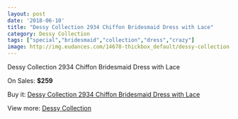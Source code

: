 ```yaml
---
layout: post
date: '2018-06-10'
title: "Dessy Collection 2934 Chiffon Bridesmaid Dress with Lace"
category: Dessy Collection
tags: ["special","bridesmaid","collection","dress","crazy"]
image: http://img.eudances.com/14678-thickbox_default/dessy-collection-2934-chiffon-bridesmaid-dress-with-lace.jpg
---
```

Dessy Collection 2934 Chiffon Bridesmaid Dress with Lace

On Sales: **$259**
<a href="https://www.eudances.com/en/dessy-collection/4387-dessy-collection-2934-chiffon-bridesmaid-dress-with-lace.html"><amp-img layout="responsive" width="600" height="600" src="//img.eudances.com/14678-thickbox_default/dessy-collection-2934-chiffon-bridesmaid-dress-with-lace.jpg" alt="Dessy Collection 2934 Chiffon Bridesmaid Dress with Lace 0" /></a>
<a href="https://www.eudances.com/en/dessy-collection/4387-dessy-collection-2934-chiffon-bridesmaid-dress-with-lace.html"><amp-img layout="responsive" width="600" height="600" src="//img.eudances.com/14681-thickbox_default/dessy-collection-2934-chiffon-bridesmaid-dress-with-lace.jpg" alt="Dessy Collection 2934 Chiffon Bridesmaid Dress with Lace 1" /></a>
<a href="https://www.eudances.com/en/dessy-collection/4387-dessy-collection-2934-chiffon-bridesmaid-dress-with-lace.html"><amp-img layout="responsive" width="600" height="600" src="//img.eudances.com/14680-thickbox_default/dessy-collection-2934-chiffon-bridesmaid-dress-with-lace.jpg" alt="Dessy Collection 2934 Chiffon Bridesmaid Dress with Lace 2" /></a>
<a href="https://www.eudances.com/en/dessy-collection/4387-dessy-collection-2934-chiffon-bridesmaid-dress-with-lace.html"><amp-img layout="responsive" width="600" height="600" src="//img.eudances.com/14679-thickbox_default/dessy-collection-2934-chiffon-bridesmaid-dress-with-lace.jpg" alt="Dessy Collection 2934 Chiffon Bridesmaid Dress with Lace 3" /></a>

Buy it: [Dessy Collection 2934 Chiffon Bridesmaid Dress with Lace](https://www.eudances.com/en/dessy-collection/4387-dessy-collection-2934-chiffon-bridesmaid-dress-with-lace.html "Dessy Collection 2934 Chiffon Bridesmaid Dress with Lace")

View more: [Dessy Collection](https://www.eudances.com/en/60-Dessy-Collection "Dessy Collection")
